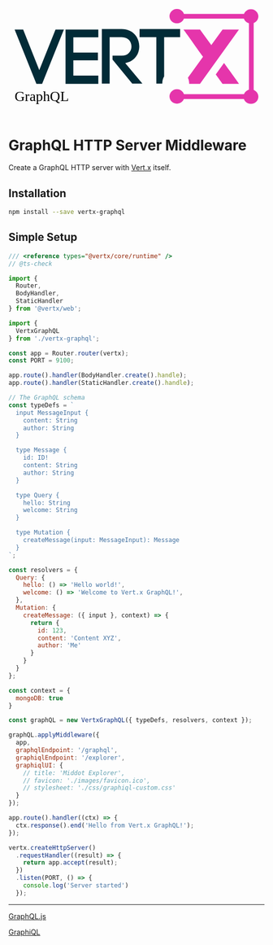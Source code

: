 <svg viewBox="0 0 1034 402" width="50vw" style="display: block; margin: 0.5rem auto 4rem;" xmlns="http://www.w3.org/2000/svg"><g fill="none" fill-rule="evenodd"><path fill="#022B37" d="M104.587 259.152L36.197 87H0l92.405 230h24.19L209 87h-35.5zM216 317h139v-34.848H249.012v-64.47h104.25v-33.106h-104.25v-64.47H355V87H216zM528.756 158.468c0-36.473-25.094-73.468-75.109-73.468H370v231h33.11V119.737h50.712c28.056 0 41.823 19.279 41.823 38.905 0 19.974-13.767 39.253-41.823 39.253h-38.513v16.673L498.956 316H542l-72.669-86.842c39.384-6.947 59.425-38.21 59.425-70.69M626.424 316v-1.737c0-10.42 2.954-20.32 7.818-28.831V119.737H702V85H530v34.737h71.232V316h25.192z"/><g fill="#E535AB"><path d="M922.425 87H882.12l-47.774 65.864L786.4 87h-70.184c21.02 27.879 58.37 81.545 83.04 115.523l-64.278 88.69c3.475 7.317 5.386 15.507 5.386 24.045V317H786.226L951.61 87h-29.185zM888.201 229.008l-34.918 48.613L881.947 317h69.837c-16.677-23.871-41.693-58.023-63.583-87.992z"/></g><g fill="#E535AB"><path d="M720 370.5c0-16.775-14.175-30.5-31.5-30.5S657 353.725 657 370.5s14.175 30.5 31.5 30.5 31.5-13.725 31.5-30.5M1034 371.5c0-16.775-14.175-30.5-31.5-30.5S971 354.725 971 371.5s14.175 30.5 31.5 30.5 31.5-13.725 31.5-30.5"/><path d="M977.015 361l-.005 20.106-264.01.06.006-20.107z"/></g><g fill="#E535AB"><path d="M720 30.5C720 13.725 705.825 0 688.5 0S657 13.725 657 30.5 671.175 61 688.5 61 720 47.275 720 30.5M1034 31.5c0-16.775-14.175-30.5-31.5-30.5S971 14.725 971 31.5 985.175 62 1002.5 62s31.5-13.725 31.5-30.5"/><path d="M977.015 21l-.005 20.106-264.01.06.006-20.107z"/></g><path fill="#E535AB" d="M994 55l20.106.007.056 294.008-20.106-.006z"/><text font-family="LucidaGrande, Lucida Grande" font-size="60" fill="#000"><tspan x="0" y="389">GraphQL</tspan></text></g></svg>

GraphQL HTTP Server Middleware
==============================

Create a GraphQL HTTP server with [Vert.x](https://github.com/reactiverse/es4x) itself.

## Installation

```sh
npm install --save vertx-graphql
```

## Simple Setup

```js
/// <reference types="@vertx/core/runtime" />
// @ts-check

import {
  Router,
  BodyHandler,
  StaticHandler
} from '@vertx/web';

import {
  VertxGraphQL
} from './vertx-graphql';

const app = Router.router(vertx);
const PORT = 9100;

app.route().handler(BodyHandler.create().handle);
app.route().handler(StaticHandler.create().handle);

// The GraphQL schema
const typeDefs = `
  input MessageInput {
    content: String
    author: String
  }

  type Message {
    id: ID!
    content: String
    author: String
  }

  type Query {
    hello: String
    welcome: String
  }

  type Mutation {
    createMessage(input: MessageInput): Message
  }
`;

const resolvers = {
  Query: {
    hello: () => 'Hello world!',
    welcome: () => 'Welcome to Vert.x GraphQL!',
  },
  Mutation: {
    createMessage: ({ input }, context) => {
      return {
        id: 123,
        content: 'Content XYZ',
        author: 'Me'
      }
    }
  }
};

const context = {
  mongoDB: true
}

const graphQL = new VertxGraphQL({ typeDefs, resolvers, context });

graphQL.applyMiddleware({ 
  app, 
  graphqlEndpoint: '/graphql',
  graphiqlEndpoint: '/explorer',
  graphiqlUI: {
    // title: 'Middot Explorer',
    // favicon: './images/favicon.ico',
    // stylesheet: './css/graphiql-custom.css'
  }
});

app.route().handler((ctx) => {
  ctx.response().end('Hello from Vert.x GraphQL!');
});

vertx.createHttpServer()
  .requestHandler((result) => {
    return app.accept(result);
  })
  .listen(PORT, () => {
    console.log('Server started')
  });
```

---

[GraphQL.js](https://github.com/graphql/graphql-js)

[GraphiQL](https://github.com/graphql/graphiql)